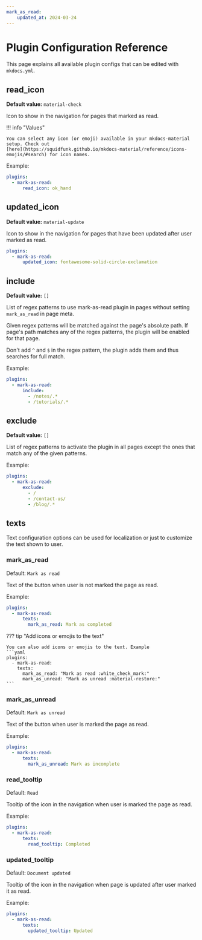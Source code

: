 ```yaml
---
mark_as_read:
    updated_at: 2024-03-24
---
```


# Plugin Configuration Reference

This page explains all available plugin configs that can be edited with `mkdocs.yml`.

## read_icon

**Default value:** `material-check`

Icon to show in the navigation for pages that marked as read.

!!! info "Values"

    You can select any icon (or emoji) available in your mkdocs-material setup. Check out
    [here](https://squidfunk.github.io/mkdocs-material/reference/icons-emojis/#search) for icon names.

Example:

```yaml title="mkdocs.yml"
plugins:
  - mark-as-read:
      read_icon: ok_hand
```

## updated_icon

**Default value:** `material-update`

Icon to show in the navigation for pages that have been updated after user marked as read.

```yaml title="mkdocs.yml"
plugins:
  - mark-as-read:
      updated_icon: fontawesome-solid-circle-exclamation
```

## include

**Default value:** `[]`

List of regex patterns to use mark-as-read plugin in pages without setting `mark_as_read` in page
meta.

Given regex patterns will be matched against the page's absolute path. If page's path matches any of
the regex patterns, the plugin will be enabled for that page.

Don't add `^` and `$` in the regex pattern, the plugin adds them and thus searches for full match.

Example:

```yaml title="mkdocs.yml"
plugins:
  - mark-as-read:
      include:
        - /notes/.*
        - /tutorials/.*
```

## exclude

**Default value:** `[]`

List of regex patterns to activate the plugin in all pages except the ones that match any of the
given patterns.

Example:

```yaml title="mkdocs.yml"
plugins:
  - mark-as-read:
      exclude:
        - /
        - /contact-us/ 
        - /blog/.*
```

## texts

Text configuration options can be used for localization or just to customize the text shown to user.

### mark_as_read

Default: `Mark as read`

Text of the button when user is not marked the page as read.

Example:

```yaml title="mkdocs.yml"
plugins:
  - mark-as-read:
      texts:
        mark_as_read: Mark as completed
```

??? tip "Add icons or emojis to the text"

    You can also add icons or emojis to the text. Example
    ```yaml
    plugins:
      - mark-as-read:
        texts:
          mark_as_read: "Mark as read :white_check_mark:"
          mark_as_unread: "Mark as unread :material-restore:"
    ```


### mark_as_unread

Default: `Mark as unread`

Text of the button when user is marked the page as read.

Example:

```yaml title="mkdocs.yml"
plugins:
  - mark-as-read:
      texts:
        mark_as_unread: Mark as incomplete
```

### read_tooltip

Default: `Read`

Tooltip of the icon in the navigation when user is marked the page as read.

Example:

```yaml title="mkdocs.yml"
plugins:
  - mark-as-read:
      texts:
        read_tooltip: Completed
```

### updated_tooltip

Default: `Document updated`

Tooltip of the icon in the navigation when page is updated after user marked it as read.

Example:

```yaml title="mkdocs.yml"
plugins:
  - mark-as-read:
      texts:
        updated_tooltip: Updated
```

